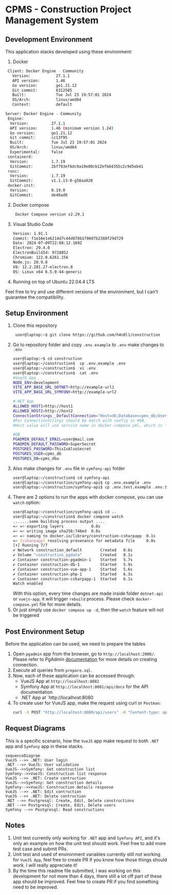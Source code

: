 # CPMS - Construction Project Management System
## Development Environment
This application stacks developed using these environment:
1. Docker
```bash 
 Client: Docker Engine - Community
   Version:           27.1.1
   API version:       1.46
   Go version:        go1.21.12
   Git commit:        6312585
   Built:             Tue Jul 23 19:57:01 2024
   OS/Arch:           linux/amd64
   Context:           default

Server: Docker Engine - Community
 Engine:
  Version:          27.1.1
  API version:      1.46 (minimum version 1.24)
  Go version:       go1.21.12
  Git commit:       cc13f95
  Built:            Tue Jul 23 19:57:01 2024
  OS/Arch:          linux/amd64
  Experimental:     false
 containerd:
  Version:          1.7.19
  GitCommit:        2bf793ef6dc9a18e00cb12efb64355c2c9d5eb41
 runc:
  Version:          1.7.19
  GitCommit:        v1.1.13-0-g58aa920
 docker-init:
  Version:          0.19.0
  GitCommit:        de40ad0
   ```
2. Docker compose
    ```bash
     Docker Compose version v2.29.1
     ```
3. Visual Studio Code
    ```bash
    Version: 1.91.1
    Commit: f1e16e1e6214d7c44d078b1f0607b2388f29d729
    Date: 2024-07-09T22:08:12.169Z
    Electron: 29.4.0
    ElectronBuildId: 9728852
    Chromium: 122.0.6261.156
    Node.js: 20.9.0
    V8: 12.2.281.27-electron.0
    OS: Linux x64 6.5.0-44-generic
    ```
4. Running on top of Ubuntu 22.04.4 LTS

Feel free to try and use different versions of the environment, but I can't guarantee the compatibility.

## Setup Environment
1. Clone this repository 
    ```bash 
     user@laptop:~$ git clone https://github.com/h4n0l1/construction
     ```
2. Go to repository folder and copy `.env.example` to `.env` make changes to `.env` 
    ```bash
    user@laptop:~$ cd construction
    user@laptop:~/construction$  cp .env.example .env
    user@laptop:~/construction$  vi .env
    user@laptop:~/construction$  cat .env
    #VueJS App
    NODE_ENV=development
    VITE_APP_BASE_URL_DOTNET=http://example-url1
    VITE_APP_BASE_URL_SYMFONY=http://example-url2
    
    #.NET App
    ALLOWED_HOST1=http://host1
    ALLOWED_HOST2=http://host2
    ConnectionStrings__DefaultConnection="Host=db;Database=cpms_db;Username=cpms_dbu;Password=ThisIsAlsoSecret" 
    #For ConnectionStrings should be match with config in #DB, 
    #Host value will use service name in docker-compose.yml, which is 'db'
    
    #DB
    PGADMIN_DEFAULT_EMAIL=user@mail.com
    PGADMIN_DEFAULT_PASSWORD=SuperSecret
    POSTGRES_PASSWORD=ThisIsAlsoSecret
    POSTGRES_USER=cpms_db
    POSTGRES_DB=cpms_dbu
    ```
3. Also make changes for `.env` file in `symfony-api` folder
   ```bash
   user@laptop:~/construction$ cd symfony-api
   user@laptop:~/construction/symfony-api$ cp .env.example .env
   user@laptop:~/construction/symfony-api$ cp .env.test.example .env.test 
   ```
4. There are 2 options to run the apps with docker compose, you can use `watch` option:
   ```bash
   user@laptop:~/construction/symfony-api$ cd ..
   user@laptop:~/construction$ docker compose watch
   .......some building process output ....
   => => exporting layers            0.0s
   => => writing image sha256:746ed  0.0s
   => => naming to docker.io/library/construction-csharpapp  0.1s
   => [csharpapp] resolving provenance for metadata file     0.0s
   [+] Running 7/7
   ✔ Network construction_default        Created   0.6s 
   ✔ Volume "construction_pgdata"        Created   0.1s 
   ✔ Container construction-pgadmin-1    Started   5.7s 
   ✔ Container construction-db-1         Started   5.9s 
   ✔ Container construction-vue-app-1    Started   5.6s 
   ✔ Container construction-php-1        Started   6.3s 
   ✔ Container construction-csharpapp-1  Started   6.1s 
   Watch enabled
   ```
   With this option, every time changes are made inside folder `dotnet-api` or `vuejs-app`, it will trigger `rebuild` process. Please check `docker-compose.yml` file for more details.
5. Or just simply use `docker compose up -d`, then the `watch` feature will not be triggered

## Post Environment Setup
Before the application can be used, we need to prepare the tables
1. Open `pgadmin` app from the browser, go to `http://localhost:2000/`. Please refer to PgAdmin [documentation](https://www.pgadmin.org/docs/pgadmin4/development/getting_started.html) for more details on creating connection.
2. Execute all queries from `prepare.sql`.
3. Now, each of these application can be accessed through:
	* VueJS App at `http://localhost:8082`
	* Symfony App at `http://localhost:8081/api/docs` for the API documentation
	* .NET App at `http://localhost:8080
4. To create user for VueJS app, make the request using curl or `Postman`:
    ```bash
    curl -X POST "http://localhost:8080/api/users" -H "Content-type: application/json" --data '{"password": "123456", "email": "me@mail.com"}'
    ```
## Request Diagrams

This is a specific scenario, how the `VueJS` app make request to both `.NET` app and `Symfony` app in these stacks. 
```mermaid
sequenceDiagram
VueJS -->> .NET: User login
.NET -->> VueJS: User validation
VueJS-->>Symfony: Get construction list
Symfony-->>VueJS: Construction list response
VueJS -->> .NET: Create contruction
VueJS-->>Symfony: Get construction details
Symfony-->>VueJS: Construction details response
VueJS -->> .NET: Edit contruction
VueJS -->> .NET: Delete contruction
.NET -->> Postgresql: Create, Edit, Delete constructions
.NET -->> Postgresql: Create, Edit, Delete users
Symfony -->> Postgresql: Read constructions
```
## Notes
1. Unit test currently only working for `.NET` app and `Symfony API`, and it's only an example on how the unit test should work. Feel free to add more test case and submit PRs.
2. Unit test and used of environment variables currently still not working for `VueJS App`, feel free to create PR if you know how those things should work. I will really appreciate it!
3. By the time this readme file submitted, I was working on this development for not more than 4 days, there still a lot off part of these app should be improved. Feel free to create PR if you find something need to be improved.

